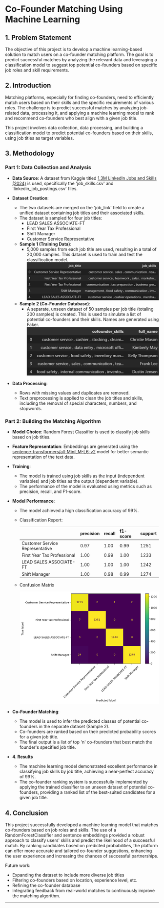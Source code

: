 # **Co-Founder Matching Using Machine Learning**

## **1. Problem Statement**
The objective of this project is to develop a machine learning-based solution to match users on a co-founder matching platform. The goal is to predict successful matches by analyzing the relevant data and leveraging a classification model to suggest top potential co-founders based on specific job roles and skill requirements.

## **2. Introduction**
Matching platforms, especially for finding co-founders, need to efficiently match users based on their skills and the specific requirements of various roles. The challenge is to predict successful matches by analyzing job-related data, processing it, and applying a machine learning model to rank and recommend co-founders who best align with a given job title.

This project involves data collection, data processing, and building a classification model to predict potential co-founders based on their skills, using job titles as target variables.

## **3. Methodology**

### **Part 1: Data Collection and Analysis**
- **Data Source**: A dataset from Kaggle titled [1.3M LinkedIn Jobs and Skills (2024)](https://www.kaggle.com/datasets/asaniczka/1-3m-linkedin-jobs-and-skills-2024/data) is used, specifically the 'job_skills.csv' and 'linkedin_job_postings.csv' files.
- **Dataset Creation**:
  - The two datasets are merged on the 'job_link' field to create a unified dataset containing job titles and their associated skills.
  - The dataset is sampled for four job titles: 
    - LEAD SALES ASSOCIATE-FT
    - First Year Tax Professional
    - Shift Manager
    - Customer Service Representative
  - **Sample 1 (Training Data)**: 
    - 5,000 samples from each job title are used, resulting in a total of 20,000 samples. This dataset is used to train and test the classification model.
    ![training data](./assets/sample1.png)
  - **Sample 2 (Co-Founder Database)**:
    - A separate, unseen dataset of 50 samples per job title (totaling 200 samples) is created. This is used to simulate a list of potential co-founders and their skills. Names are generated using Faker.
    ![co founder database](./assets/sample2.png)
  
- **Data Processing**:
  - Rows with missing values and duplicates are removed.
  - Text preprocessing is applied to clean the job titles and skills, including the removal of special characters, numbers, and stopwords.

### **Part 2: Building the Matching Algorithm**
- **Model Choice**: Random Forest Classifier is used to classify job skills based on job titles.
- **Feature Representation**: Embeddings are generated using the [sentence-transformers/all-MiniLM-L6-v2](https://huggingface.co/sentence-transformers/all-MiniLM-L6-v2) model for better semantic representation of the text data.
- **Training**:
  - The model is trained using job skills as the input (independent variables) and job titles as the output (dependent variable).
  - The performance of the model is evaluated using metrics such as precision, recall, and F1-score.
  
- **Model Performance**:
  - The model achieved a high classification accuracy of 99%.
  - Classification Report:

    || precision | recall | f1-score | support|
    |---|---|---|---|---| 
    |Customer Service Representative |  0.97 | 1.00 | 0.99 | 1251 |
    |First Year Tax Professional | 1.00 | 0.99 | 1.00 | 1233 |
    |LEAD SALES ASSOCIATE-FT | 1.00 | 1.00 | 1.00 | 1242 |
    |Shift Manager | 1.00 | 0.98 | 0.99 | 1274 |

  - Confusion Matrix

    ![confusion matrix](./assets/confusion_matrix.png)

- **Co-Founder Matching**:
  - The model is used to infer the predicted classes of potential co-founders in the separate dataset (Sample 2).
  - Co-founders are ranked based on their predicted probability scores for a given job title.
  - The final output is a list of top 'n' co-founders that best match the founder's specified job title.

- **4. Results**
    - The machine learning model demonstrated excellent performance in classifying job skills by job title, achieving a near-perfect accuracy of 99%.
    - The co-founder ranking system is successfully implemented by applying the trained classifier to an unseen dataset of potential co-founders, providing a ranked list of the best-suited candidates for a given job title.

## **4. Conclusion**
This project successfully developed a machine learning model that matches co-founders based on job roles and skills. The use of a RandomForestClassifier and sentence embeddings provided a robust approach to classify users' skills and predict the likelihood of a successful match. By ranking candidates based on predicted probabilities, the platform can offer more accurate and tailored co-founder suggestions, enhancing the user experience and increasing the chances of successful partnerships.

Future work:
- Expanding the dataset to include more diverse job titles
- Filtering co-founders based on location, experience level, etc.
- Refining the co-founder database
- Integrating feedback from real-world matches to continuously improve the matching algorithm.

---